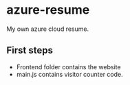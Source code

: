 # azure-resume
My own azure cloud resume.

## First steps

- Frontend folder contains the website
- main.js contains visitor counter code.

